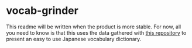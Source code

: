 # vocab-grinder
 
This readme will be written when the product is more stable. For now, all you need to know is that this uses the data gathered with [this repository](https://github.com/MichaelVerdegaal/tanos_scraper) to present an easy to use Japanese vocabulary dictionary.
